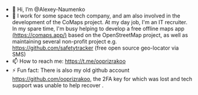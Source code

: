 - 👋 Hi, I’m @Alexey-Naumenko
- 👀 I work for some space tech company, and am also involved in the development of the CoMaps project. At my day job, I'm an IT recruiter.  
In my spare time, I'm busy helping to develop a free offline maps app [(https://comaps.app/)](https://www.comaps.app/) based on the OpenStreetMap project, 
as well as maintaining several non-profit project e.g. https://github.com/safetytracker  (free open source geo-locator via SMS)
- 📫 How to reach me: https://t.me/ooprizrakoo
- ⚡ Fun fact: There is also my old github account https://github.com/ooprizrakoo, the 2FA key for which was lost and tech support was unable to help recover . 

<!---
alexey-naumenko/alexey-naumenko is a ✨ special ✨ repository because its `README.md` (this file) appears on your GitHub profile.
You can click the Preview link to take a look at your changes.
--->
